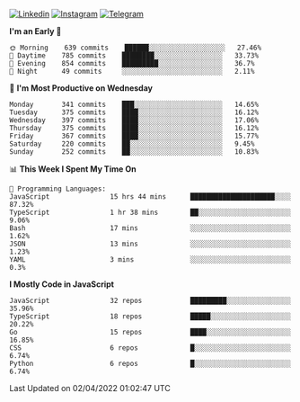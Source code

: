 [![Linkedin](https://img.shields.io/badge/-Archie-blue?style=flat-square&labelColor=gray&logo=Linkedin&logoColor=white&link=https://www.linkedin.com/in/archisdi)](https://www.linkedin.com/in/archisdi)
[![Instagram](https://img.shields.io/badge/-@archisdi-orange?style=flat-square&labelColor=gray&logo=Instagram&logoColor=white&link=https://www.instagram.com/archisdi)](https://www.instagram.com/archisdi)
[![Telegram](https://img.shields.io/badge/-aai-informational?style=flat-square&labelColor=gray&logo=telegram&logoColor=white&link=https://t.me/archisdi)](https://t.me/archisdi)

<!--START_SECTION:waka-->
**I'm an Early 🐤** 

```text
🌞 Morning    639 commits    ██████░░░░░░░░░░░░░░░░░░░   27.46% 
🌆 Daytime    785 commits    ████████░░░░░░░░░░░░░░░░░   33.73% 
🌃 Evening    854 commits    █████████░░░░░░░░░░░░░░░░   36.7% 
🌙 Night      49 commits     ░░░░░░░░░░░░░░░░░░░░░░░░░   2.11%

```
📅 **I'm Most Productive on Wednesday** 

```text
Monday       341 commits    ███░░░░░░░░░░░░░░░░░░░░░░   14.65% 
Tuesday      375 commits    ████░░░░░░░░░░░░░░░░░░░░░   16.12% 
Wednesday    397 commits    ████░░░░░░░░░░░░░░░░░░░░░   17.06% 
Thursday     375 commits    ████░░░░░░░░░░░░░░░░░░░░░   16.12% 
Friday       367 commits    ████░░░░░░░░░░░░░░░░░░░░░   15.77% 
Saturday     220 commits    ██░░░░░░░░░░░░░░░░░░░░░░░   9.45% 
Sunday       252 commits    ██░░░░░░░░░░░░░░░░░░░░░░░   10.83%

```


📊 **This Week I Spent My Time On** 

```text
💬 Programming Languages: 
JavaScript               15 hrs 44 mins      █████████████████████░░░░   87.32% 
TypeScript               1 hr 38 mins        ██░░░░░░░░░░░░░░░░░░░░░░░   9.06% 
Bash                     17 mins             ░░░░░░░░░░░░░░░░░░░░░░░░░   1.62% 
JSON                     13 mins             ░░░░░░░░░░░░░░░░░░░░░░░░░   1.23% 
YAML                     3 mins              ░░░░░░░░░░░░░░░░░░░░░░░░░   0.3%

```

**I Mostly Code in JavaScript** 

```text
JavaScript               32 repos            █████████░░░░░░░░░░░░░░░░   35.96% 
TypeScript               18 repos            █████░░░░░░░░░░░░░░░░░░░░   20.22% 
Go                       15 repos            ████░░░░░░░░░░░░░░░░░░░░░   16.85% 
CSS                      6 repos             █░░░░░░░░░░░░░░░░░░░░░░░░   6.74% 
Python                   6 repos             █░░░░░░░░░░░░░░░░░░░░░░░░   6.74%

```



 Last Updated on 02/04/2022 01:02:47 UTC
<!--END_SECTION:waka-->